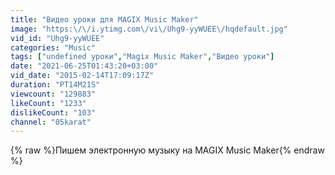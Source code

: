 ```yaml
---
title: "Видео уроки для MAGIX Music Maker"
image: "https:\/\/i.ytimg.com\/vi\/Uhg9-yyWUEE\/hqdefault.jpg"
vid_id: "Uhg9-yyWUEE"
categories: "Music"
tags: ["undefined уроки","Magix Music Maker","Видео уроки"]
date: "2021-06-25T01:43:20+03:00"
vid_date: "2015-02-14T17:09:17Z"
duration: "PT14M21S"
viewcount: "129883"
likeCount: "1233"
dislikeCount: "103"
channel: "05karat"
---
```

{% raw %}Пишем электронную музыку на MAGIX Music Maker{% endraw %}
